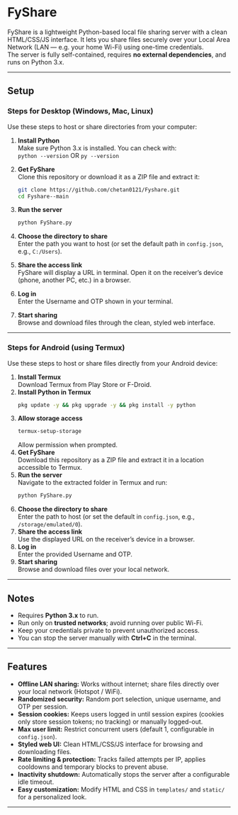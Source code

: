 # FyShare

FyShare is a lightweight Python-based local file sharing server with a clean HTML/CSS/JS interface. It lets you share files securely over your Local Area Network (LAN — e.g. your home Wi-Fi) using one-time credentials.  
The server is fully self-contained, requires **no external dependencies**, and runs on Python 3.x.  

---

## Setup

### Steps for Desktop (Windows, Mac, Linux)  
Use these steps to host or share directories from your computer:  

1. **Install Python**  
   Make sure Python 3.x is installed. You can check with:  
   `python --version`
   OR
   `py --version`

2. **Get FyShare**  
   Clone this repository or download it as a ZIP file and extract it:  
   ```bash
   git clone https://github.com/chetan0121/Fyshare.git
   cd Fyshare--main
   ```
3. **Run the server**  
   ```bash
   python FyShare.py
   ```
4. **Choose the directory to share**  
   Enter the path you want to host (or set the default path in `config.json`, e.g., `C:/Users`).  
5. **Share the access link**  
   FyShare will display a URL in terminal. Open it on the receiver’s device (phone, another PC, etc.) in a browser.  
6. **Log in**  
   Enter the Username and OTP shown in your terminal.  
7. **Start sharing**  
   Browse and download files through the clean, styled web interface.

---

### Steps for Android (using Termux)  
Use these steps to host or share files directly from your Android device:  

1. **Install Termux**  
   Download Termux from Play Store or F-Droid.  
2. **Install Python in Termux**  
   ```bash
   pkg update -y && pkg upgrade -y && pkg install -y python
   ```
3. **Allow storage access**  
   ```bash
   termux-setup-storage
   ```
   Allow permission when prompted.  
4. **Get FyShare**  
   Download this repository as a ZIP file and extract it in a location accessible to Termux.  
5. **Run the server**  
   Navigate to the extracted folder in Termux and run:  
   ```bash
   python FyShare.py
   ```
6. **Choose the directory to share**  
   Enter the path to host (or set the default in `config.json`, e.g., `/storage/emulated/0`).  
7. **Share the access link**  
   Use the displayed URL on the receiver’s device in a browser.  
8. **Log in**  
   Enter the provided Username and OTP.  
9. **Start sharing**  
   Browse and download files over your local network.

---

## Notes

- Requires **Python 3.x** to run.  
- Run only on **trusted networks**; avoid running over public Wi-Fi.  
- Keep your credentials private to prevent unauthorized access.  
- You can stop the server manually with **Ctrl+C** in the terminal.  

---

## Features

- **Offline LAN sharing:** Works without internet; share files directly over your local network (Hotspot / WiFi).  
- **Randomized security:** Random port selection, unique username, and OTP per session.  
- **Session cookies:** Keeps users logged in until session expires (cookies only store session tokens; no tracking) or manually logged-out.  
- **Max user limit:** Restrict concurrent users (default 1, configurable in `config.json`).  
- **Styled web UI:** Clean HTML/CSS/JS interface for browsing and downloading files.  
- **Rate limiting & protection:** Tracks failed attempts per IP, applies cooldowns and temporary blocks to prevent abuse.  
- **Inactivity shutdown:** Automatically stops the server after a configurable idle timeout.  
- **Easy customization:** Modify HTML and CSS in `templates/` and `static/` for a personalized look.

---

